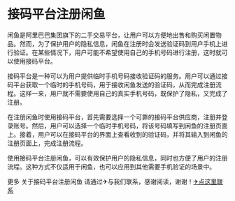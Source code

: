 # 接码平台注册闲鱼

闲鱼是阿里巴巴集团旗下的二手交易平台，让用户可以方便地出售和购买闲置物品。然而，为了保护用户的隐私信息，闲鱼在注册时会发送验证码到用户手机上进行验证。在某些情况下，用户可能不希望使用自己的手机号码进行注册，这时就可以使用接码平台。

接码平台是一种可以为用户提供临时手机号码接收验证码的服务。用户可以通过接码平台获取一个临时的手机号码，用于接收闲鱼发送的验证码，从而完成注册流程。这样一来，用户就不需要使用自己的真实手机号码，既保护了隐私，又完成了注册。

在注册闲鱼时使用接码平台，首先需要选择一个可靠的接码平台供应商，注册并登录账号。然后，用户可以选择一个临时手机号码，将该号码填写到闲鱼的注册页面上。接着，用户可以在接码平台的界面上查看收到的验证码，并将其输入到闲鱼的注册页面上，完成注册流程。

使用接码平台注册闲鱼，可以有效保护用户的隐私信息，同时也方便了用户的注册流程。这种方式不仅适用于闲鱼，也可以应用到其他需要手机验证的场景中。

更多 关于接码平台注册闲鱼 请通过✈与我们联系，感谢阅读，谢谢！[✈点这里联系](https://ss.k02.cc)